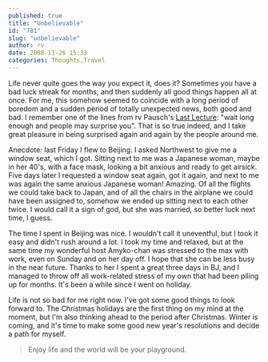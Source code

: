 ```yaml
---
published: true
title: "Unbelievable"
id: "781"
slug: "unbelievable"
author: rv
date: 2008-11-26 15:33
categories: Thoughts,Travel
---
```

Life never quite goes the way you expect it, does it? Sometimes you have a bad luck streak for months, and then suddenly all good things happen all at once. For me, this somehow seemed to coincide with a long period of boredom and a sudden period of totally unexpected news, both good and bad. I remember one of the lines from rv Pausch's <a href="http://www.thelastlecture.com/" target="_blank">Last Lecture</a>: "wait long enough and people may surprise you". That is so true indeed, and I take great pleasure in being surprised again and again by the people around me. 

Anecdote: last Friday I flew to Beijing. I asked Northwest to give me a window seat, which I got. Sitting next to me was a Japanese woman, maybe in her 40's, with a face mask, looking a bit anxious and ready to get airsick. Five days later I requested a window seat again, got it again, and next to me was again the same anxious Japanese woman! Amazing. Of all the flights we could take back to Japan, and of all the chairs in the airplane we could have been assigned to, somehow we ended up sitting next to each other twice. I would call it a sign of god, but she was married, so better luck next time, I guess. 

The time I spent in Beijing was nice. I wouldn't call it uneventful, but I took it easy and didn't rush around a lot. I took my time and relaxed, but at the same time my wonderful host Amyko-chan was stressed to the max with work, even on Sunday and on her day off. I hope that she can be less busy in the near future. Thanks to her I spent a great three days in BJ, and I managed to throw off all work-related stress of my own that had been piling up for months. It's been a while since I went on holiday. 

Life is not so bad for me right now. I've got some good things to look forward to. The Christmas holidays are the first thing on my mind at the moment, but I'm also thinking ahead to the period after Christmas. Winter is coming, and it's time to make some good new year's resolutions and decide a path for myself. 
<blockquote>Enjoy life and the world will be your playground.</blockquote>